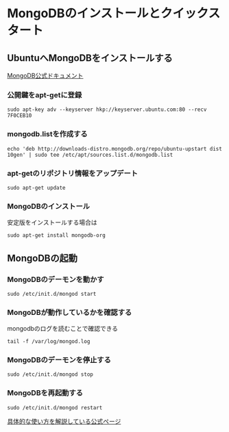 # MongoDBのインストールとクイックスタート

## UbuntuへMongoDBをインストールする

[MongoDB公式ドキュメント](http://docs.mongodb.org/manual/tutorial/install-mongodb-on-ubuntu/)

### 公開鍵をapt-getに登録

````
sudo apt-key adv --keyserver hkp://keyserver.ubuntu.com:80 --recv 7F0CEB10
````

### mongodb.listを作成する

```
echo 'deb http://downloads-distro.mongodb.org/repo/ubuntu-upstart dist 10gen' | sudo tee /etc/apt/sources.list.d/mongodb.list
```

### apt-getのリポジトリ情報をアップデート

```
sudo apt-get update
```

### MongoDBのインストール
安定版をインストールする場合は
```
sudo apt-get install mongodb-org
```

## MongoDBの起動

### MongoDBのデーモンを動かす

```
sudo /etc/init.d/mongod start
```

### MongoDBが動作しているかを確認する
mongodbのログを読むことで確認できる

```
tail -f /var/log/mongod.log
```

### MongoDBのデーモンを停止する

```
sudo /etc/init.d/mongod stop
```

### MongoDBを再起動する

```
sudo /etc/init.d/mongod restart
```

[具体的な使い方を解説している公式ページ](http://docs.mongodb.org/manual/tutorial/getting-started/)
